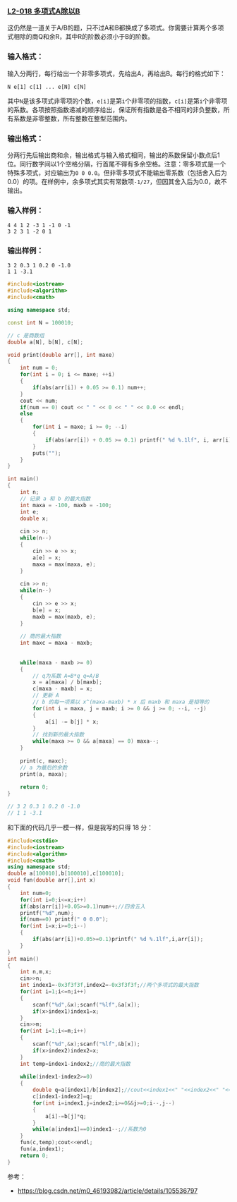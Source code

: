 ### [**L2-018 多项式A除以B**](https://pintia.cn/problem-sets/994805046380707840/problems/994805060372905984)



这仍然是一道关于A/B的题，只不过A和B都换成了多项式。你需要计算两个多项式相除的商Q和余R，其中R的阶数必须小于B的阶数。

### 输入格式：

输入分两行，每行给出一个非零多项式，先给出A，再给出B。每行的格式如下：

```
N e[1] c[1] ... e[N] c[N]
```

其中`N`是该多项式非零项的个数，`e[i]`是第`i`个非零项的指数，`c[i]`是第`i`个非零项的系数。各项按照指数递减的顺序给出，保证所有指数是各不相同的非负整数，所有系数是非零整数，所有整数在整型范围内。

### 输出格式：

分两行先后输出商和余，输出格式与输入格式相同，输出的系数保留小数点后1位。同行数字间以1个空格分隔，行首尾不得有多余空格。注意：零多项式是一个特殊多项式，对应输出为`0 0 0.0`。但非零多项式不能输出零系数（包括舍入后为0.0）的项。在样例中，余多项式其实有常数项`-1/27`，但因其舍入后为0.0，故不输出。

### 输入样例：

```in
4 4 1 2 -3 1 -1 0 -1
3 2 3 1 -2 0 1
```

### 输出样例：

```out
3 2 0.3 1 0.2 0 -1.0
1 1 -3.1
```



```cpp
#include<iostream>
#include<algorithm>
#include<cmath>

using namespace std;

const int N = 100010;

// c 是商数组
double a[N], b[N], c[N];

void print(double arr[], int maxe)
{
    int num = 0;
    for(int i = 0; i <= maxe; ++i)
    {
        if(abs(arr[i]) + 0.05 >= 0.1) num++;
    }
    cout << num;
    if(num == 0) cout << " " << 0 << " " << 0.0 << endl;
    else 
    {
        for(int i = maxe; i >= 0; --i)
        {
            if(abs(arr[i]) + 0.05 >= 0.1) printf(" %d %.1lf", i, arr[i]);
        }
        puts("");
    }
}

int main()
{
    int n;
    // 记录 a 和 b 的最大指数
    int maxa = -100, maxb = -100;
    int e;
    double x;
    
    cin >> n;
    while(n--)
    {
        cin >> e >> x;
        a[e] = x;
        maxa = max(maxa, e);
    }
    
    cin >> n;
    while(n--)
    {
        cin >> e >> x;
        b[e] = x; 
        maxb = max(maxb, e);
    }
    
    // 商的最大指数
    int maxc = maxa - maxb;
    
    
    while(maxa - maxb >= 0)
    {
        // q为系数 A=B*q q=A/B
        x = a[maxa] / b[maxb];
        c[maxa - maxb] = x;
        // 更新 A 
        // b 的每一项乘以 x^(maxa-maxb) * x 后 maxb 和 maxa 是相等的
        for(int i = maxa, j = maxb; i >= 0 && j >= 0; --i, --j)
        {
            a[i] -= b[j] * x; 
        }
        // 找到新的最大指数
        while(maxa >= 0 && a[maxa] == 0) maxa--;
    }
    
    print(c, maxc);
    // a 为最后的余数
    print(a, maxa);
    
    return 0;
}

// 3 2 0.3 1 0.2 0 -1.0
// 1 1 -3.1
```



和下面的代码几乎一模一样，但是我写的只得 18 分：

```cpp
#include<cstdio>
#include<iostream>
#include<algorithm>
#include<cmath>
using namespace std; 
double a[100010],b[100010],c[100010];
void fun(double arr[],int x)
{
	int num=0;
	for(int i=0;i<=x;i++)
	if(abs(arr[i])+0.05>=0.1)num++;//四舍五入 
	printf("%d",num);
	if(num==0) printf(" 0 0.0");
	for(int i=x;i>=0;i--)
	{
		if(abs(arr[i])+0.05>=0.1)printf(" %d %.1lf",i,arr[i]);
	}
}
int main()
{
	int n,m,x;
	cin>>n;
	int index1=-0x3f3f3f,index2=-0x3f3f3f;//两个多项式的最大指数 
	for(int i=1;i<=n;i++)
	{
		scanf("%d",&x);scanf("%lf",&a[x]);
		if(x>index1)index1=x;
	}
	cin>>m;
	for(int i=1;i<=m;i++)
	{
		scanf("%d",&x);scanf("%lf",&b[x]);
		if(x>index2)index2=x;
	}
	int temp=index1-index2;//商的最大指数
	
	while(index1-index2>=0)
	{
		double q=a[index1]/b[index2];//cout<<index1<<" "<<index2<<" "<<q<<endl;
		c[index1-index2]=q;
		for(int i=index1,j=index2;i>=0&&j>=0;i--,j--)
		{
			a[i]-=b[j]*q;
		}
		while(a[index1]==0)index1--;//系数为0 
	} 
	fun(c,temp);cout<<endl;
	fun(a,index1);
	return 0;
}
```





参考：

- https://blog.csdn.net/m0_46193982/article/details/105536797